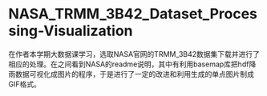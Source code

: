 # NASA_TRMM_3B42_Dataset_Processing-Visualization
在作者本学期大数据课学习，选取NASA官网的TRMM_3B42数据集下载并进行了相应的处理。在之间看到NASA的readme说明，其中有利用basemap库把hdf降雨数据可视化成图片的程序，于是进行了一定的改进和利用生成的单点图片制成GIF格式。
